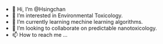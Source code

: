 - 👋 Hi, I’m @Hsingchan
- 👀 I’m interested in Environmental Toxicology.
- 🌱 I’m currently learning mechine learning algorithms.
- 💞️ I’m looking to collaborate on predictable nanotoxicology.
- 📫 How to reach me ...

<!---
Hsingchan/Hsingchan is a ✨ special ✨ repository because its `README.md` (this file) appears on your GitHub profile.
You can click the Preview link to take a look at your changes.
--->
